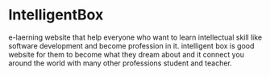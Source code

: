 # IntelligentBox
e-laerning website that help everyone who want to learn intellectual skill like software development and become profession in it.
intelligent box is good website for them to become what they dream  about and it connect you around the world with many other professions
student and teacher.
